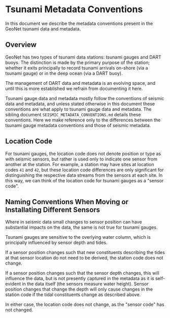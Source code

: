 # Tsunami Metadata Conventions

In this document we describe the metadata conventions present in the GeoNet tsunami data and metadata.

## Overview

GeoNet has two types of tsunami data stations: tsunami gauges and DART buoys. The distinction is made by the primary purpose of the station; whether it exits principally to record tsunami arrivals on-shore (via a tsunami gauge) or in the deep ocean (via a DART buoy).

The management of DART data and metadata is an evolving space, and until this is more established we refrain from documenting it here.

Tsunami gauge data and metadata mostly follow the conventions of seismic data and metadata, and unless stated otherwise in this document these conventions are what apply to tsunami gauge data and metadata. The sibling document `SEISMIC_METADATA_CONVENTIONS.md` details these conventions. Here we make reference only to the differences between the tsunami gauge metadata conventions and those of seismic metadata.

## Location Code

For tsunami gauges, the location code does not denote position or type as with seismic sensors, but rather is used only to indicate one sensor from another at the station. For example, a station may have sites at location codes `41` and `42`, but these location code differences are only significant for distinguishing the respective data streams from the sensors at each site. In this way, we can think of the location code for tsunami gauges as a "sensor code". 

## Naming Conventions When Moving or Installating Different Sensors

Where in seismic data small changes to sensor position can have substantial impacts on the data, the same is not true for tsunami gauges. 

Tsunami gauges are sensitive to the overlying water column, which is principally influenced by sensor depth and tides. 

If a sensor position changes such that new constituents describing the tides at that sensor location do not need to be derived, the station code does not change.

If a sensor position changes such that the sensor depth changes, this will influence the data, but is not presently captured in the metadata as it is self-evident in the data itself (the sensors measure water height). Sensor position changes that change the depth will only cause changes in the station code if the tidal constituents change as described above.

In either case, the location code does not change, as the "sensor code" has not changed.

